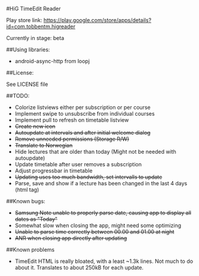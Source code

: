 #HiG TimeEdit Reader

Play store link: https://play.google.com/store/apps/details?id=com.tobbentm.higreader

Currently in stage: beta


##Using libraries:

* android-async-http from loopj

##License:

See LICENSE file

##TODO:

* Colorize listviews either per subscription or per course
* Implement swipe to unsubscribe from individual courses
* Implement pull to refresh on timetable listview
* ~~Create new icon~~
* ~~Autoupdate at intervals and after initial welcome dialog~~
* ~~Remove unneeded permissions (Storage R/W)~~
* ~~Translate to Norwegian~~
* Hide lectures that are older than today (Might not be needed with autoupdate)
* Update timetable after user removes a subscription 
* Adjust progressbar in timetable
* ~~Updating uses too much bandwidth, set intervalls to update~~
* Parse, save and show if a lecture has been changed in the last 4 days (html tag)

##Known bugs:

* ~~Samsung Note unable to properly parse date, causing app to display all dates as "Today"~~
* Somewhat slow when closing the app, might need some optimizing
* ~~Unable to parse time correctly between 00.00 and 01.00 at night~~
* ~~ANR when closing app directly after updating~~

##Known problems

* TimeEdit HTML is really bloated, with a least ~1.3k lines. Not much to do about it. Translates to about 250kB for each update.
